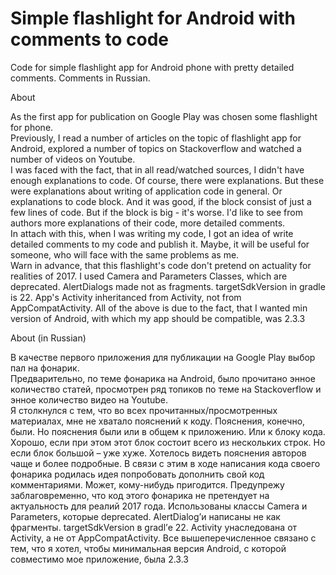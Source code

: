 # Simple flashlight for Android with comments to code
Code for simple flashlight app for Android phone with pretty detailed comments. Comments in Russian.
<p/>
About 
<p/>
As the first app for publication on Google Play was chosen some flashlight for phone.<br>
Previously,  I read a number of articles on the topic of flashlight app for Android, explored a number of topics on Stackoverflow and watched a number of videos on Youtube.<br>
I was faced with the fact, that in all read/watched sources, I didn't have enough explanations to code. Of course, there were explanations. But these were explanations about writing of application code in general. Or explanations to code block. And it was good, if the block consist of just a few lines of code. But if the block is big - it's worse. I'd like to see from authors more explanations of their code, more detailed comments.<br>
In attach with this, when I was writing my code, I got an idea of write detailed comments to my code and publish it. Maybe, it will be useful for someone, who will face with the same problems as me.<br>
Warn in advance, that this flashlight's code don't pretend on actuality for realities of 2017. I used Camera and Parameters Classes, which are deprecated. AlertDialogs made not as fragments. targetSdkVersion in gradle is 22. App's Activity inheritanced from Activity, not from AppCompatActivity. All of the above is due to the fact, that I wanted min version of Android, with which my app should be compatible, was 2.3.3
<p/>
<p/>
About (in Russian)
<p/>
В качестве первого приложения для публикации на Google Play выбор пал на фонарик.<br>
Предварительно, по теме фонарика на Android, было прочитано энное количество статей, просмотрен ряд топиков по теме на Stackoverflow и энное количество видео на Youtube.<br>
Я столкнулся с тем, что во всех прочитанных/просмотренных материалах, мне не хватало пояснений к коду. Пояснения, конечно, были. Но пояснения были или в общем к приложению. Или к блоку кода. Хорошо, если при этом этот блок состоит всего из нескольких строк. Но если блок большой – уже хуже. Хотелось видеть пояснения авторов чаще и более подробные. В связи с этим в ходе написания кода своего фонарика родилась идея попробовать дополнить свой код комментариями. Может, кому-нибудь пригодится.
Предупрежу заблаговременно, что код этого фонарика не претендует на актуальность для реалий 2017 года. Использованы классы Camera и Parameters, которые deprecated. AlertDialog’и написаны не как фрагменты. targetSdkVersion в gradl’е 22. Activity унаследована от Activity, а не от AppCompatActivity. Все вышеперечисленное связано с тем, что я хотел, чтобы минимальная версия Android, с которой  совместимо мое приложение, была 2.3.3



